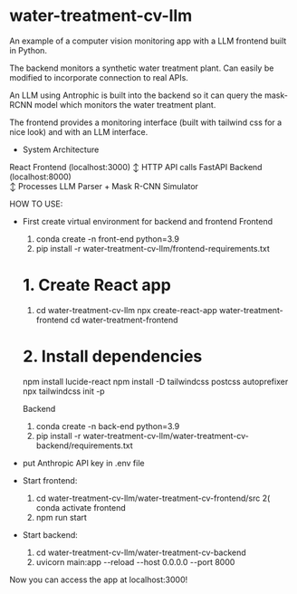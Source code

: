# water-treatment-cv-llm
An example of a computer vision monitoring app with a LLM frontend built in Python.

The backend monitors a synthetic water treatment plant. Can easily be modified to incorporate connection to real APIs.

An LLM using Antrophic is built into the backend so it can query the mask-RCNN model which monitors the water treatment plant.

The frontend provides a monitoring interface (built with tailwind css for a nice look) and with an LLM interface.
- System Architecture

React Frontend (localhost:3000)
       ↕ HTTP API calls
FastAPI Backend (localhost:8000)  
       ↕ Processes
LLM Parser + Mask R-CNN Simulator

HOW TO USE:

- First create virtual environment for backend and frontend
  Frontend
  
  1) conda create -n front-end python=3.9
  2) pip install -r water-treatment-cv-llm/frontend-requirements.txt

  # 1. Create React app
  1) cd water-treatment-cv-llm
  npx create-react-app water-treatment-frontend
  cd water-treatment-frontend

  # 2. Install dependencies
  npm install lucide-react
  npm install -D tailwindcss postcss autoprefixer
  npx tailwindcss init -p
  
  Backend
  1) conda create -n back-end python=3.9
  2) pip install -r water-treatment-cv-llm/water-treatment-cv-backend/requirements.txt
  
  
- put Anthropic API key in .env file


- Start frontend:
  1) cd water-treatment-cv-llm/water-treatment-cv-frontend/src
  2( conda activate frontend	  
  3) npm run start

- Start backend:
  1) cd water-treatment-cv-llm/water-treatment-cv-backend
  2) uvicorn main:app --reload --host 0.0.0.0 --port 8000



Now you can access the app at localhost:3000!

